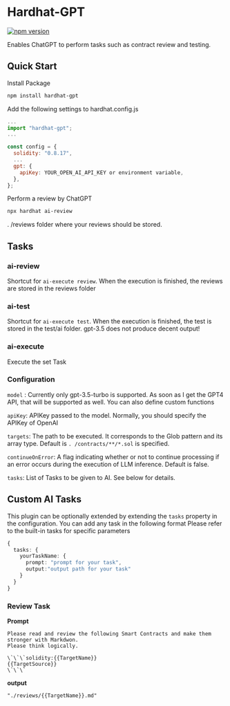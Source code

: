 # Hardhat-GPT

[![npm version](https://badge.fury.io/js/hardhat-gpt.svg)](https://badge.fury.io/js/hardhat-gpt)

Enables ChatGPT to perform tasks such as contract review and testing.

## Quick Start

Install Package

```bash
npm install hardhat-gpt
```

Add the following settings to hardhat.config.js

```js
...
import "hardhat-gpt";
...

const config = {
  solidity: "0.8.17",
  ...
  gpt: {
    apiKey: YOUR_OPEN_AI_API_KEY or environment variable,
  },
};
```

Perform a review by ChatGPT

```bash
npx hardhat ai-review
```

. /reviews folder where your reviews should be stored.

## Tasks

### ai-review

Shortcut for `ai-execute review`.
When the execution is finished, the reviews are stored in the reviews folder

### ai-test

Shortcut for `ai-execute test`.
When the execution is finished, the test is stored in the test/ai folder.
gpt-3.5 does not produce decent output!

### ai-execute <taskName>

Execute the set Task

### Configuration

`model` : Currently only gpt-3.5-turbo is supported.
As soon as I get the GPT4 API, that will be supported as well.
You can also define custom functions

`apiKey`: APIKey passed to the model.
Normally, you should specify the APIKey of OpenAI

`targets`: The path to be executed.
It corresponds to the Glob pattern and its array type.
Default is `. /contracts/**/*.sol` is specified.

`continueOnError`: A flag indicating whether or not to continue processing if an error occurs during the execution of LLM inference.
Default is false.

`tasks`: List of Tasks to be given to AI. See below for details.

## Custom AI Tasks

This plugin can be optionally extended by extending the `tasks` property in the configuration.
You can add any task in the following format
Please refer to the built-in tasks for specific parameters

```ts
{
  tasks: {
    yourTaskName: {
      prompt: "prompt for your task",
      output:"output path for your task"
    }
  }
}
```

### Review Task

**Prompt**

```
Please read and review the following Smart Contracts and make them stronger with Markdwon.
Please think logically.

\`\`\`solidity:{{TargetName}}
{{TargetSource}}
\`\`\`
```

**output**

```
"./reviews/{{TargetName}}.md"
```
